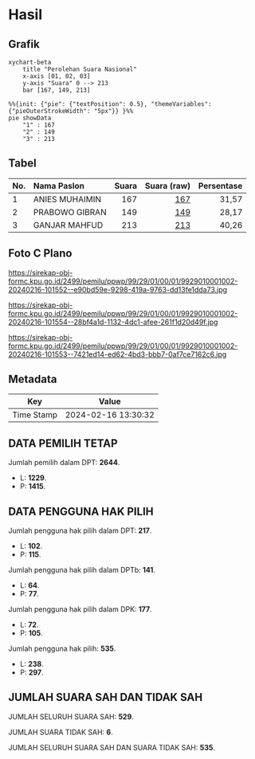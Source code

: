 # Hasil

## Grafik

```mermaid
xychart-beta
    title "Perolehan Suara Nasional"
    x-axis [01, 02, 03]
    y-axis "Suara" 0 --> 213
    bar [167, 149, 213]
```

```mermaid
%%{init: {"pie": {"textPosition": 0.5}, "themeVariables": {"pieOuterStrokeWidth": "5px"}} }%%
pie showData
    "1" : 167
    "2" : 149
    "3" : 213
```

## Tabel

| No. | Nama Paslon    | Suara | Suara (raw) | Persentase |
|:--- |:-------------- | -----:| -----------:| ----------:|
| 1   | ANIES MUHAIMIN | 167   | [167][p-1]  | 31,57      |
| 2   | PRABOWO GIBRAN | 149   | [149][p-2]  | 28,17      |
| 3   | GANJAR MAHFUD  | 213   | [213][p-3]  | 40,26      |


[p-1]: https://github.com/gigit-pemilu/pemilu-2024/blob/main/pilpres/hitung-suara/sub/99-luar-negeri/sub/29-chicago-amerika-serikat/sub/01-chicago-amerika-serikat/sub/0001-chicago-amerika-serikat/sub/002-tps-001/sub/paslon-1.txt
[p-2]: https://github.com/gigit-pemilu/pemilu-2024/blob/main/pilpres/hitung-suara/sub/99-luar-negeri/sub/29-chicago-amerika-serikat/sub/01-chicago-amerika-serikat/sub/0001-chicago-amerika-serikat/sub/002-tps-001/sub/paslon-2.txt
[p-3]: https://github.com/gigit-pemilu/pemilu-2024/blob/main/pilpres/hitung-suara/sub/99-luar-negeri/sub/29-chicago-amerika-serikat/sub/01-chicago-amerika-serikat/sub/0001-chicago-amerika-serikat/sub/002-tps-001/sub/paslon-3.txt

## Foto C Plano

https://sirekap-obj-formc.kpu.go.id/2499/pemilu/ppwp/99/29/01/00/01/9929010001002-20240216-101552--e90bd59e-9298-419a-9763-dd13fe1dda73.jpg

https://sirekap-obj-formc.kpu.go.id/2499/pemilu/ppwp/99/29/01/00/01/9929010001002-20240216-101554--28bf4a1d-1132-4dc1-afee-261f1d20d49f.jpg

https://sirekap-obj-formc.kpu.go.id/2499/pemilu/ppwp/99/29/01/00/01/9929010001002-20240216-101553--7421ed14-ed62-4bd3-bbb7-0af7ce7162c6.jpg


## Metadata

| Key        | Value               |
| ---------- | ------------------- |
| Time Stamp | 2024-02-16 13:30:32 |


## DATA PEMILIH TETAP

Jumlah pemilih dalam DPT: **2644**.
 * L: **1229**.
 * P: **1415**.

## DATA PENGGUNA HAK PILIH

Jumlah pengguna hak pilih dalam DPT: **217**.
 * L: **102**.
 * P: **115**.

Jumlah pengguna hak pilih dalam DPTb: **141**.
 * L: **64**.
 * P: **77**.

Jumlah pengguna hak pilih dalam DPK: **177**.
 * L: **72**.
 * P: **105**.

Jumlah pengguna hak pilih: **535**.
 * L: **238**.
 * P: **297**.

## JUMLAH SUARA SAH DAN TIDAK SAH

JUMLAH SELURUH SUARA SAH: **529**.

JUMLAH SUARA TIDAK SAH: **6**.

JUMLAH SELURUH SUARA SAH DAN SUARA TIDAK SAH: **535**.


